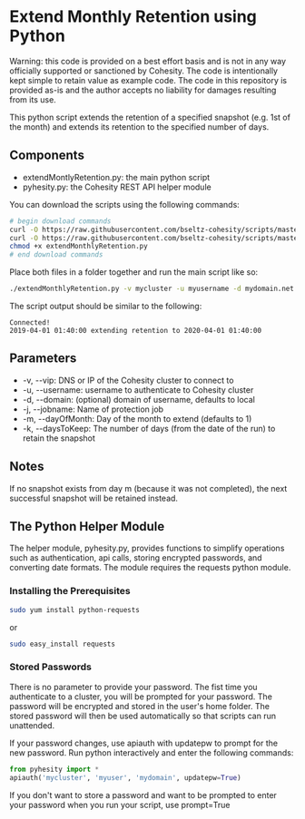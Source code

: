 # Extend Monthly Retention using Python

Warning: this code is provided on a best effort basis and is not in any way officially supported or sanctioned by Cohesity. The code is intentionally kept simple to retain value as example code. The code in this repository is provided as-is and the author accepts no liability for damages resulting from its use.

This python script extends the retention of a specified snapshot (e.g. 1st of the month) and extends its retention to the specified number of days.

## Components

* extendMontlyRetention.py: the main python script
* pyhesity.py: the Cohesity REST API helper module

You can download the scripts using the following commands:

```bash
# begin download commands
curl -O https://raw.githubusercontent.com/bseltz-cohesity/scripts/master/python/extendMonthlyRetention/extendMonthlyRetention.py
curl -O https://raw.githubusercontent.com/bseltz-cohesity/scripts/master/python/extendMonthlyRetention/pyhesity.py
chmod +x extendMonthlyRetention.py
# end download commands
```

Place both files in a folder together and run the main script like so:

```bash
./extendMonthlyRetention.py -v mycluster -u myusername -d mydomain.net -j 'My Job' -k 365 -m 1
```

The script output should be similar to the following:

```text
Connected!
2019-04-01 01:40:00 extending retention to 2020-04-01 01:40:00
```

## Parameters

* -v, --vip: DNS or IP of the Cohesity cluster to connect to
* -u, --username: username to authenticate to Cohesity cluster
* -d, --domain: (optional) domain of username, defaults to local
* -j, --jobname: Name of protection job
* -m, --dayOfMonth: Day of the month to extend (defaults to 1)
* -k, --daysToKeep: The number of days (from the date of the run) to retain the snapshot

## Notes

If no snapshot exists from day m (because it was not completed), the next successful snapshot will be retained instead.

## The Python Helper Module

The helper module, pyhesity.py, provides functions to simplify operations such as authentication, api calls, storing encrypted passwords, and converting date formats. The module requires the requests python module.

### Installing the Prerequisites

```bash
sudo yum install python-requests
```

or

```bash
sudo easy_install requests
```

### Stored Passwords

There is no parameter to provide your password. The fist time you authenticate to a cluster, you will be prompted for your password. The password will be encrypted and stored in the user's home folder. The stored password will then be used automatically so that scripts can run unattended.

If your password changes, use apiauth with updatepw to prompt for the new password. Run python interactively and enter the following commands:

```python
from pyhesity import *
apiauth('mycluster', 'myuser', 'mydomain', updatepw=True)
```

If you don't want to store a password and want to be prompted to enter your password when you run your script, use prompt=True
